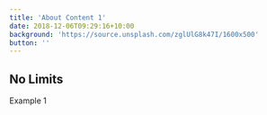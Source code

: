 ```yaml
---
title: 'About Content 1'
date: 2018-12-06T09:29:16+10:00
background: 'https://source.unsplash.com/zglUlG8k47I/1600x500'
button: ''
---
```


## No Limits

Example 1
